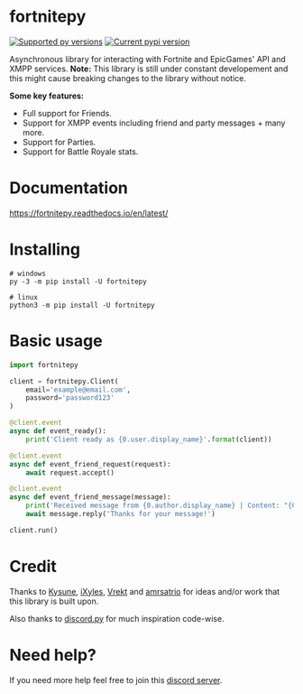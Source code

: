  # fortnitepy

[![Supported py versions](https://img.shields.io/pypi/pyversions/fortnitepy.svg)](https://pypi.org/project/fortnitepy/)
[![Current pypi version](https://img.shields.io/pypi/v/fortnitepy.svg)](https://pypi.org/project/fortnitepy/)

Asynchronous library for interacting with Fortnite and EpicGames' API and XMPP services.
**Note:** This library is still under constant developement and this might cause breaking changes to the library without notice.

**Some key features:**
- Full support for Friends.
- Support for XMPP events including friend and party messages + many more.
- Support for Parties.
- Support for Battle Royale stats.

# Documentation
https://fortnitepy.readthedocs.io/en/latest/

# Installing
```
# windows
py -3 -m pip install -U fortnitepy

# linux
python3 -m pip install -U fortnitepy
```

# Basic usage
```py
import fortnitepy

client = fortnitepy.Client(
    email='example@email.com',
    password='password123'
)

@client.event
async def event_ready():
    print('Client ready as {0.user.display_name}'.format(client))

@client.event
async def event_friend_request(request):
    await request.accept()

@client.event
async def event_friend_message(message):
    print('Received message from {0.author.display_name} | Content: "{0.content}"'.format(message))
    await message.reply('Thanks for your message!')

client.run()
```

# Credit
Thanks to [Kysune](https://github.com/SzymonLisowiec), [iXyles](https://github.com/iXyles), [Vrekt](https://github.com/Vrekt) and [amrsatrio](https://github.com/Amrsatrio) for ideas and/or work that this library is built upon.

Also thanks to [discord.py](https:/github.com/Rapptz/discord.py) for much inspiration code-wise.

# Need help?
If you need more help feel free to join this [discord server](https://discord.gg/rnk869s).
